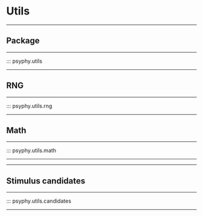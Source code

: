 # Utils
---

## Package
---

::: psyphy.utils

---

## RNG
---

::: psyphy.utils.rng

---

## Math
---

::: psyphy.utils.math

---

---
## Stimulus candidates
---

::: psyphy.utils.candidates

---